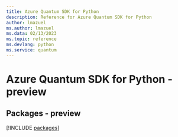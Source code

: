 ```yaml
---
title: Azure Quantum SDK for Python
description: Reference for Azure Quantum SDK for Python
author: lmazuel
ms.author: lmazuel
ms.data: 02/13/2023
ms.topic: reference
ms.devlang: python
ms.service: quantum
---
```

# Azure Quantum SDK for Python - preview
## Packages - preview
[!INCLUDE [packages](quantum-index.md)]